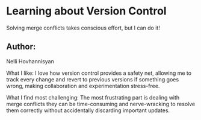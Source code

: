 # Learning about Version Control
Solving merge conflicts takes conscious effort, but I can do it!
## Author: 
Nelli Hovhannisyan


What I like: I love how version control provides a safety net, allowing me to track every change and revert to previous versions if something goes wrong, making collaboration and experimentation stress-free.

What I find most challenging: The most frustrating part is dealing with merge conflicts they can be time-consuming and nerve-wracking to resolve them correctly without accidentally discarding important updates.